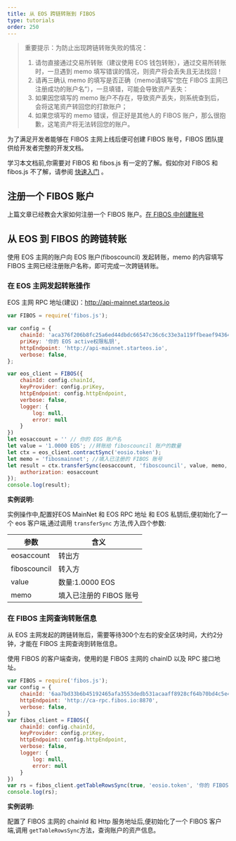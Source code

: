 ```yaml
---
title: 从 EOS 跨链转账到 FIBOS
type: tutorials
order: 250
---
```



>重要提示：为防止出现跨链转账失败的情况：
>1. 请勿直接通过交易所转账（建议使用 EOS 钱包转账），通过交易所转账时，一旦遇到 memo 填写错误的情况，则资产将会丢失且无法找回！
>2. 请再三确认 memo 的填写是否正确（memo请填写“您在 FIBOS 主网已注册成功的账户名”），一旦填错，可能会导致资产丢失：
>3. 如果因您填写的 memo 账户不存在，导致资产丢失，则系统查到后，会将这笔资产转回您的打款账户；
>4. 如果您填写的 memo 错误，但正好是其他人的 FIBOS 账户，那么很抱歉，这笔资产将无法转回您的账户。

为了满足开发者能够在 FIBOS 主网上线后便可创建 FIBOS 账号，FIBOS 团队提供给开发者完整的开发文档。

学习本文档前,你需要对 FIBOS 和 fibos.js 有一定的了解。假如你对 FIBOS 和 fibos.js 不了解，请参阅 [快速入门](../start/start.html) 。

## 注册一个 FIBOS 账户

上篇文章已经教会大家如何注册一个 FIBOS 账户。[在 FIBOS 中创建账号](../fibos.js/createaccountnotfree.html) 

## 从 EOS 到 FIBOS 的跨链转账

使用 EOS 主网的账户向 EOS 账户(fiboscouncil) 发起转账，memo 的内容填写 FIBOS 主网已经注册账户名称，即可完成一次跨链转账。

### 在 EOS 主网发起转账操作

EOS 主网 RPC 地址(建议)：http://api-mainnet.starteos.io

```javascript
var FIBOS = require('fibos.js');

var config = {
    chainId: 'aca376f206b8fc25a6ed44dbdc66547c36c6c33e3a119ffbeaef943642f0e906',
    priKey: '你的 EOS active权限私钥',
    httpEndpoint: 'http://api-mainnet.starteos.io',
    verbose: false,
};

var eos_client = FIBOS({
    chainId: config.chainId,
    keyProvider: config.priKey,
    httpEndpoint: config.httpEndpoint,
    verbose: false,
    logger: {
        log: null,
        error: null
    }
})
let eosaccount = '' // 你的 EOS 账户名
let value = '1.0000 EOS'; //转账给 fiboscouncil 账户的数量
let ctx = eos_client.contractSync('eosio.token');
let memo = 'fibosmainnet'; //填入已注册的 FIBOS 账号
let result = ctx.transferSync(eosaccount, 'fiboscouncil', value, memo, {
    authorization: eosaccount
});
console.log(result);
```

**实例说明:**

实例操作中,配置好EOS MainNet 和 EOS RPC 地址 和 EOS 私钥后,便初始化了一个 eos 客户端,通过调用 `transferSync` 方法,传入四个参数:

| 参数           | 含义                     |
| -------------- | ------------------------ |
| eosaccount     | 转出方                   |
| fiboscouncil   | 转入方                  |
| value          | 数量:1.0000 EOS          |
| memo           | 填入已注册的 FIBOS 账号 |


### 在 FIBOS 主网查询转账信息
  
从 EOS 主网发起的跨链转账后，需要等待300个左右的安全区块时间，大约2分钟，才能在 FIBOS 主网查询到转账信息。

使用 FIBOS 的客户端查询，使用的是 FIBOS 主网的 chainID 以及 RPC 接口地址。


```javascript
var FIBOS = require('fibos.js');
var config = {
    chainId: '6aa7bd33b6b45192465afa3553dedb531acaaff8928cf64b70bd4c5e49b7ec6a',
    httpEndpoint: 'http://ca-rpc.fibos.io:8870',
    verbose: false,
}
var fibos_client = FIBOS({
    chainId: config.chainId,
    keyProvider: config.priKey,
    httpEndpoint: config.httpEndpoint,
    verbose: false,
    logger: {
        log: null,
        error: null
    }
})
var rs = fibos_client.getTableRowsSync(true, 'eosio.token', '你的 FIBOS 账户名', 'accounts');
console.log(rs);
```

**实例说明:**

配置了 FIBOS 主网的 chainId 和 Http 服务地址后,便初始化了一个 FIBOS 客户端,调用 `getTableRowsSync`方法，查询账户的资产信息。

